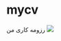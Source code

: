 # mycv
رزومه کاری من 
<img src="https://www.uplooder.net/img/image/98/e14b4980cfc90cb52a3aea9754e7e62e/CV.PNG">

